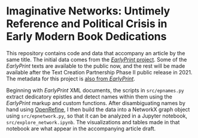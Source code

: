 # Imaginative Networks: Untimely Reference and Political Crisis in Early Modern Book Dedications

This repository contains code and data that accompany an article by the same title. The initial data comes from the [*EarlyPrint* project](https://earlyprint.org/download). Some of the *EarlyPrint* texts are available to the public now, and the rest will be made available after the Text Creation Partnership Phase II public release in 2021. The metadata for this project is [also from *EarlyPrint*](https://github.com/earlyprint/epmetadata).

Beginning with *EarlyPrint* XML documents, the scripts in `src/epnames.py` extract dedicatory epistles and detect names within them using the *EarlyPrint* markup and custom functions. After disambiguating names by hand using [OpenRefine](https://openrefine.org/), I then build the data into a NetworkX graph object using `src/epnetwork.py`, so that it can be analyzed in a Jupyter notebook, `src/explore_network.ipynb`. The visualizations and tables made in that notebook are what appear in the accompanying article draft.
